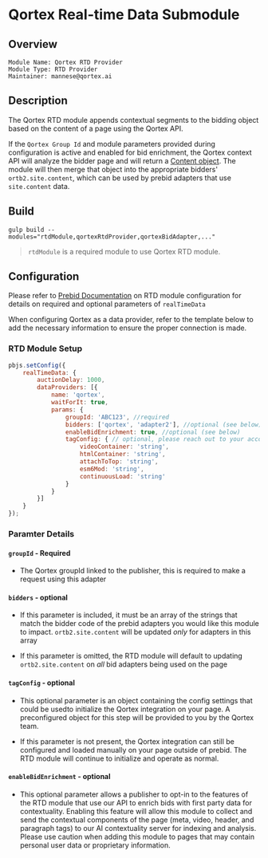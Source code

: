 # Qortex Real-time Data Submodule

## Overview

```
Module Name: Qortex RTD Provider
Module Type: RTD Provider
Maintainer: mannese@qortex.ai
```

## Description

The Qortex RTD module appends contextual segments to the bidding object based on the content of a page using the Qortex API.

If the `Qortex Group Id` and module parameters provided during configuration is active and enabled for bid enrichment, the Qortex context API will analyze the bidder page and will return a [Content object](https://www.iab.com/wp-content/uploads/2016/03/OpenRTB-API-Specification-Version-2-5-FINAL.pdf#page=26). The module will then merge that object into the appropriate bidders' `ortb2.site.content`, which can be used by prebid adapters that use `site.content` data.


## Build
```
gulp build --modules="rtdModule,qortexRtdProvider,qortexBidAdapter,..."  
```

> `rtdModule` is a required module to use Qortex RTD module.

## Configuration

Please refer to [Prebid Documentation](https://docs.prebid.org/dev-docs/publisher-api-reference/setConfig.html#setConfig-realTimeData) on RTD module configuration for details on required and optional parameters of `realTimeData`

When configuring Qortex as a data provider, refer to the template below to add the necessary information to ensure the proper connection is made.  

### RTD Module Setup

```javascript
pbjs.setConfig({
    realTimeData: {
        auctionDelay: 1000,
        dataProviders: [{
            name: 'qortex',
            waitForIt: true,
            params: {
                groupId: 'ABC123', //required
                bidders: ['qortex', 'adapter2'], //optional (see below)
                enableBidEnrichment: true, //optional (see below)
                tagConfig: { // optional, please reach out to your account manager for configuration reccommendation
                    videoContainer: 'string',
                    htmlContainer: 'string',
                    attachToTop: 'string',
                    esm6Mod: 'string',
                    continuousLoad: 'string'
                }
            }
        }]
    }
});
```

### Paramter Details

#### `groupId` - Required
- The Qortex groupId linked to the publisher, this is required to make a request using this adapter

#### `bidders` - optional
- If this parameter is included, it must be an array of the strings that match the bidder code of the prebid adapters you would like this module to impact. `ortb2.site.content` will be updated *only* for adapters in this array

- If this parameter is omitted, the RTD module will default to updating  `ortb2.site.content` on *all* bid adapters being used on the page

#### `tagConfig` - optional
- This optional parameter is an object containing the config settings that could be usedto initialize the Qortex integration on your page. A preconfigured object for this step will be provided to you by the Qortex team.

- If this parameter is not present, the Qortex integration can still be configured and loaded manually on your page outside of prebid. The RTD module will continue to initialize and operate as normal.

#### `enableBidEnrichment` - optional
- This optional parameter allows a publisher to opt-in to the features of the RTD module that use our API to enrich bids with first party data for contextuality. Enabling this feature will allow this module to collect and send the contextual components of the page (meta, video, header, and paragraph tags) to our AI contextuality server for indexing and analysis. Please use caution when adding this module to pages that may contain personal user data or proprietary information. 